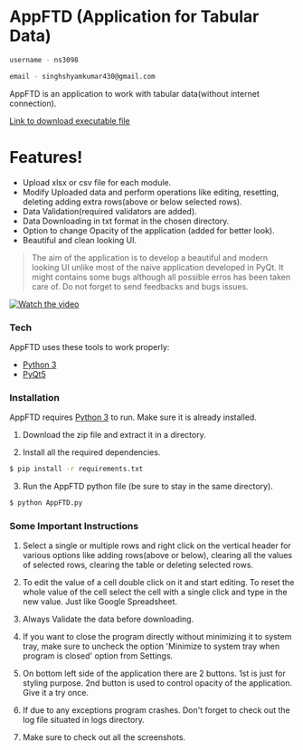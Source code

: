 # AppFTD (Application for Tabular Data)



```sh
username - ns3098
```
```sh
email - singhshyamkumar430@gmail.com
```

AppFTD is an application to work with tabular data(without internet connection).

[Link to download executable file](https://drive.google.com/open?id=1DbK7ymM4oi_LW8498QpjOF5gf8JRNM31)
# Features!

  - Upload xlsx or csv file for each module.
  - Modify Uploaded data and perform operations like editing, resetting, deleting
  adding extra rows(above or below selected rows).
 - Data Validation(required validators are added).
 - Data Downloading in txt format in the chosen directory.
 - Option to change Opacity of the application (added for better look).
 - Beautiful and clean looking UI.


> The aim of the application is to develop a beautiful and modern
> looking UI unlike most of the naive application developed in PyQt.
> It might contains some bugs although all possible erros has been
> taken care of. Do not forget to send feedbacks and bugs issues.

[![Watch the video](https://i.imgur.com/vKb2F1B.png)](https://drive.google.com/file/d/14p2ZTi77aZJ5oXXyxJCiYbxyyxLzAqVA/view?usp=sharing)


### Tech

AppFTD uses these tools to work properly:

* [Python 3](https://www.python.org/)
* [PyQt5](https://www.riverbankcomputing.com/static/Docs/PyQt5/)



### Installation

AppFTD requires [Python 3](https://www.python.org/) to run. Make sure it is already installed.

1. Download the zip file and extract it in a directory.

2. Install all the required dependencies.
```sh
$ pip install -r requirements.txt
```
3. Run the AppFTD python file (be sure to stay in the same directory).
```sh
$ python AppFTD.py
```

### Some Important Instructions

1. Select a single or multiple rows and right click on the vertical header for various options
   like adding rows(above or below), clearing all the values of selected rows, clearing the table or
   deleting selected rows.

2. To edit the value of a cell double click on it and start editing. To reset the whole value of the cell
   select the cell with a single click and type in the new value. Just like Google Spreadsheet.

3. Always Validate the data before downloading.

4. If you want to close the program directly without minimizing it to system tray, make sure to uncheck
   the option 'Minimize to system tray when program is closed' option from Settings.

5. On bottom left side of the application there are 2 buttons. 1st is just for styling purpose. 2nd button
   is used to control opacity of the application. Give it a try once.

6. If due to any exceptions program crashes. Don't forget to check out the log file situated in logs
   directory.

7. Make sure to check out all the screenshots.
